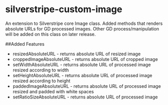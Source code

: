 silverstripe-custom-image
=========================

An extension to Silverstripe core Image class.  Added methods that renders absolute URLs for GD processed images. Other GD process/manipulation will be added on this class on later release.

##Added Features

* resizedAbsoluteURL - returns absolute URL of resized image
* croppedImageAbsoluteURL - returns absolute URL of cropped image
* setWidthAbsoluteURL - returns absolute URL of processed image resized according to width
* setHeightAbsoluteURL - returns absolute URL of processed image resized according to height
* paddedImageAbsoluteURL - returns absolute URL of processed image resized and padded with white spaces
* setRatioSizeAbsoluteURL - returns absolute URL of processed image 

